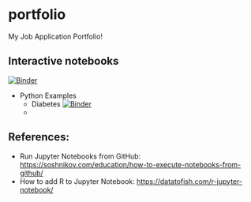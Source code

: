 # portfolio
My Job Application Portfolio!

## Interactive notebooks
[![Binder](https://mybinder.org/badge_logo.svg)](https://mybinder.org/v2/gh/ChemGuy88/portfolio/HEAD)

- Python Examples
  - Diabetes [![Binder](https://mybinder.org/badge_logo.svg)](https://mybinder.org)
  - 

## References:
- Run Jupyter Notebooks from GitHub: https://soshnikov.com/education/how-to-execute-notebooks-from-github/
- How to add R to Jupyter Notebook: https://datatofish.com/r-jupyter-notebook/
